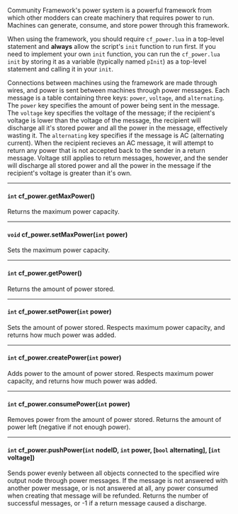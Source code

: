 Community Framework's power system is a powerful framework from which other modders can create machinery that requires power to run. Machines can generate, consume, and store power through this framework.

When using the framework, you should require `cf_power.lua` in a top-level statement and **always** allow the script's `init` function to run first. If you need to implement your own `init` function, you can run the `cf_power.lua` `init` by storing it as a variable (typically named `pInit`) as a top-level statement and calling it in your `init`.

Connections between machines using the framework are made through wires, and power is sent between machines through power messages. Each message is a table containing three keys: `power`, `voltage`, and `alternating`. 
The `power` key specifies the amount of power being sent in the message. 
The `voltage` key specifies the voltage of the message; if the recipient's voltage is lower than the voltage of the message, the recipient will discharge all it's stored power and all the power in the message, effectively wasting it.
The `alternating` key specifies if the message is AC (alternating current). When the recipient recieves an AC message, it will attempt to return any power that is not accepted back to the sender in a return message. Voltage still applies to return messages, however, and the sender will discharge all stored power and all the power in the message if the recipient's voltage is greater than it's own.

---

#### `int` cf_power.getMaxPower()

Returns the maximum power capacity.

---

#### `void` cf_power.setMaxPower(`int` power)

Sets the maximum power capacity.

---

#### `int` cf_power.getPower()

Returns the amount of power stored.

---

#### `int` cf_power.setPower(`int` power)

Sets the amount of power stored. Respects maximum power capacity, and returns how much power was added.

---

#### `int` cf_power.createPower(`int` power)

Adds power to the amount of power stored. Respects maximum power capacity, and returns how much power was added.

---

#### `int` cf_power.consumePower(`int` power)

Removes power from the amount of power stored. Returns the amount of power left (negative if not enough power).

---

#### `int` cf_power.pushPower(`int` nodeID, `int` power, [`bool` alternating], [`int` voltage])

Sends power evenly between all objects connected to the specified wire output node through power messages. If the message is not answered with another power message, or is not answered at all, any power consumed when creating that message will be refunded. Returns the number of successful messages, or -1 if a return message caused a discharge.